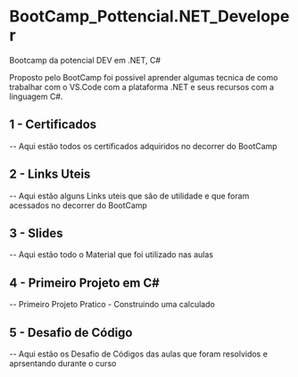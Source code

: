 # BootCamp_Pottencial.NET_Developer
Bootcamp da potencial DEV em .NET, C#

Proposto pelo BootCamp foi possivel aprender algumas tecnica de como trabalhar com o VS.Code com a plataforma .NET e seus recursos com a linguagem C#.

## 1 - Certificados 
   -- Aqui estão todos os certificados adquiridos no decorrer do BootCamp 

## 2 - Links Uteis 
   -- Aqui estão alguns Links uteis que são de utilidade e que foram acessados no decorrer do BootCamp

## 3 - Slides
   -- Aqui estão todo o Material que foi utilizado nas aulas 

## 4 - Primeiro Projeto em C#
   -- Primeiro Projeto Pratico - Construindo uma calculado

## 5 - Desafio de Código 
   -- Aqui estão os Desafio de Códigos das aulas que foram resolvidos e aprsentando durante o curso


